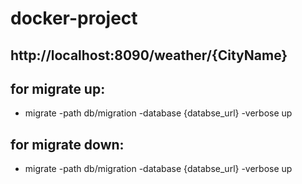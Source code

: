 # docker-project
## http://localhost:8090/weather/{CityName} 

## for migrate up:
- migrate -path db/migration -database {databse_url} -verbose up

## for migrate down:

- migrate -path db/migration -database {databse_url} -verbose up
